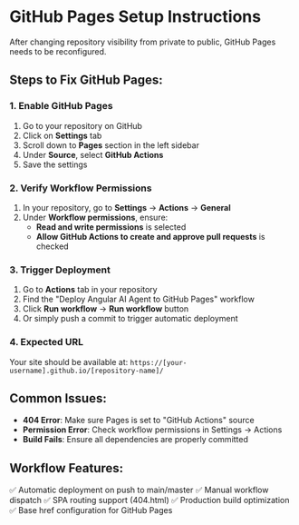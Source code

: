 # GitHub Pages Setup Instructions

After changing repository visibility from private to public, GitHub Pages needs to be reconfigured.

## Steps to Fix GitHub Pages:

### 1. Enable GitHub Pages
1. Go to your repository on GitHub
2. Click on **Settings** tab
3. Scroll down to **Pages** section in the left sidebar
4. Under **Source**, select **GitHub Actions**
5. Save the settings

### 2. Verify Workflow Permissions
1. In your repository, go to **Settings** → **Actions** → **General**
2. Under **Workflow permissions**, ensure:
   - **Read and write permissions** is selected
   - **Allow GitHub Actions to create and approve pull requests** is checked

### 3. Trigger Deployment
1. Go to **Actions** tab in your repository
2. Find the "Deploy Angular AI Agent to GitHub Pages" workflow
3. Click **Run workflow** → **Run workflow** button
4. Or simply push a commit to trigger automatic deployment

### 4. Expected URL
Your site should be available at:
`https://[your-username].github.io/[repository-name]/`

## Common Issues:

- **404 Error**: Make sure Pages is set to "GitHub Actions" source
- **Permission Error**: Check workflow permissions in Settings → Actions
- **Build Fails**: Ensure all dependencies are properly committed

## Workflow Features:
✅ Automatic deployment on push to main/master
✅ Manual workflow dispatch
✅ SPA routing support (404.html)
✅ Production build optimization
✅ Base href configuration for GitHub Pages